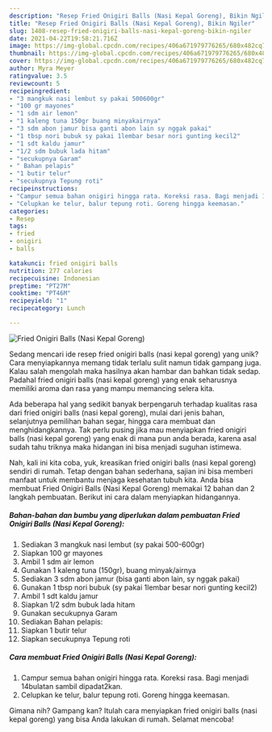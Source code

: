 ```yaml
---
description: "Resep Fried Onigiri Balls (Nasi Kepal Goreng), Bikin Ngiler"
title: "Resep Fried Onigiri Balls (Nasi Kepal Goreng), Bikin Ngiler"
slug: 1408-resep-fried-onigiri-balls-nasi-kepal-goreng-bikin-ngiler
date: 2021-04-22T19:58:21.716Z
image: https://img-global.cpcdn.com/recipes/406a671979776265/680x482cq70/fried-onigiri-balls-nasi-kepal-goreng-foto-resep-utama.jpg
thumbnail: https://img-global.cpcdn.com/recipes/406a671979776265/680x482cq70/fried-onigiri-balls-nasi-kepal-goreng-foto-resep-utama.jpg
cover: https://img-global.cpcdn.com/recipes/406a671979776265/680x482cq70/fried-onigiri-balls-nasi-kepal-goreng-foto-resep-utama.jpg
author: Myra Meyer
ratingvalue: 3.5
reviewcount: 5
recipeingredient:
- "3 mangkuk nasi lembut sy pakai 500600gr"
- "100 gr mayones"
- "1 sdm air lemon"
- "1 kaleng tuna 150gr buang minyakairnya"
- "3 sdm abon jamur bisa ganti abon lain sy nggak pakai"
- "1 tbsp nori bubuk sy pakai 1lembar besar nori gunting kecil2"
- "1 sdt kaldu jamur"
- "1/2 sdm bubuk lada hitam"
- "secukupnya Garam"
- " Bahan pelapis"
- "1 butir telur"
- "secukupnya Tepung roti"
recipeinstructions:
- "Campur semua bahan onigiri hingga rata. Koreksi rasa. Bagi menjadi 14bulatan sambil dipadat2kan."
- "Celupkan ke telur, balur tepung roti. Goreng hingga keemasan."
categories:
- Resep
tags:
- fried
- onigiri
- balls

katakunci: fried onigiri balls 
nutrition: 277 calories
recipecuisine: Indonesian
preptime: "PT27M"
cooktime: "PT46M"
recipeyield: "1"
recipecategory: Lunch

---
```



![Fried Onigiri Balls (Nasi Kepal Goreng)](https://img-global.cpcdn.com/recipes/406a671979776265/680x482cq70/fried-onigiri-balls-nasi-kepal-goreng-foto-resep-utama.jpg)

Sedang mencari ide resep fried onigiri balls (nasi kepal goreng) yang unik? Cara menyiapkannya memang tidak terlalu sulit namun tidak gampang juga. Kalau salah mengolah maka hasilnya akan hambar dan bahkan tidak sedap. Padahal fried onigiri balls (nasi kepal goreng) yang enak seharusnya memiliki aroma dan rasa yang mampu memancing selera kita.

Ada beberapa hal yang sedikit banyak berpengaruh terhadap kualitas rasa dari fried onigiri balls (nasi kepal goreng), mulai dari jenis bahan, selanjutnya pemilihan bahan segar, hingga cara membuat dan menghidangkannya. Tak perlu pusing jika mau menyiapkan fried onigiri balls (nasi kepal goreng) yang enak di mana pun anda berada, karena asal sudah tahu triknya maka hidangan ini bisa menjadi suguhan istimewa.




Nah, kali ini kita coba, yuk, kreasikan fried onigiri balls (nasi kepal goreng) sendiri di rumah. Tetap dengan bahan sederhana, sajian ini bisa memberi manfaat untuk membantu menjaga kesehatan tubuh kita. Anda bisa membuat Fried Onigiri Balls (Nasi Kepal Goreng) memakai 12 bahan dan 2 langkah pembuatan. Berikut ini cara dalam menyiapkan hidangannya.

<!--inarticleads1-->

##### Bahan-bahan dan bumbu yang diperlukan dalam pembuatan Fried Onigiri Balls (Nasi Kepal Goreng):

1. Sediakan 3 mangkuk nasi lembut (sy pakai 500-600gr)
1. Siapkan 100 gr mayones
1. Ambil 1 sdm air lemon
1. Gunakan 1 kaleng tuna (150gr), buang minyak/airnya
1. Sediakan 3 sdm abon jamur (bisa ganti abon lain, sy nggak pakai)
1. Gunakan 1 tbsp nori bubuk (sy pakai 1lembar besar nori gunting kecil2)
1. Ambil 1 sdt kaldu jamur
1. Siapkan 1/2 sdm bubuk lada hitam
1. Gunakan secukupnya Garam
1. Sediakan  Bahan pelapis:
1. Siapkan 1 butir telur
1. Siapkan secukupnya Tepung roti




<!--inarticleads2-->

##### Cara membuat Fried Onigiri Balls (Nasi Kepal Goreng):

1. Campur semua bahan onigiri hingga rata. Koreksi rasa. Bagi menjadi 14bulatan sambil dipadat2kan.
1. Celupkan ke telur, balur tepung roti. Goreng hingga keemasan.




Gimana nih? Gampang kan? Itulah cara menyiapkan fried onigiri balls (nasi kepal goreng) yang bisa Anda lakukan di rumah. Selamat mencoba!
